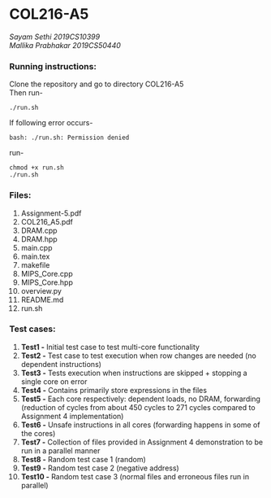 # COL216-A5 #
_Sayam Sethi        2019CS10399_\
_Mallika Prabhakar  2019CS50440_

### Running instructions: ###
Clone the repository and go to directory COL216-A5\
Then run-
```
./run.sh
```
If following error occurs-
```
bash: ./run.sh: Permission denied
```
run-
```
chmod +x run.sh
./run.sh
```
### Files: ###
1. Assignment-5.pdf
2. COL216_A5.pdf
3. DRAM.cpp
4. DRAM.hpp
5. main.cpp
6. main.tex
7. makefile
8. MIPS_Core.cpp
9. MIPS_Core.hpp
10. overview.py
11. README.md
12. run.sh

### Test cases: ###
1. **Test1 -** Initial test case to test multi-core functionality
2. **Test2 -** Test case to test execution when row changes are needed (no dependent instructions)
3. **Test3 -** Tests execution when instructions are skipped + stopping a single core on error
4. **Test4 -** Contains primarily store expressions in the files 
5. **Test5 -** Each core respectively: dependent loads, no DRAM, forwarding (reduction of cycles from about 450 cycles to 271 cycles compared to Assignment 4 implementation) 
6. **Test6 -** Unsafe instructions in all cores (forwarding happens in some of the cores)
7. **Test7 -** Collection of files provided in Assignment 4 demonstration to be run in a parallel manner
8. **Test8 -** Random test case 1 (random)
9. **Test9 -** Random test case 2 (negative address)
10. **Test10 -** Random test case 3 (normal files and erroneous files run in parallel)
